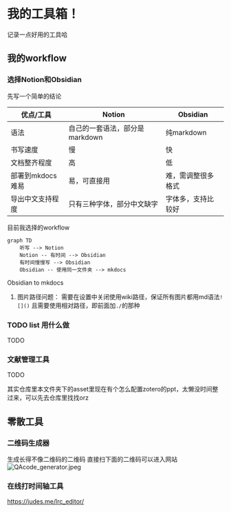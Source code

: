 # 我的工具箱！
记录一点好用的工具哈

## 我的workflow

### 选择Notion和Obsidian

先写一个简单的结论

| 优点/工具 | Notion | Obsidian |
| --- | --- | --- |
| 语法 | 自己的一套语法，部分是markdown | 纯markdown |
| 书写速度 | 慢 | 快 |
| 文档整齐程度 | 高 | 低 |
| 部署到mkdocs难易 | 易，可直接用 | 难，需调整很多格式 |
| 导出中文支持程度 | 只有三种字体，部分中文缺字 | 字体多，支持比较好 |


目前我选择的workflow

```mermaid
graph TD
	听写 --> Notion 
	Notion -- 有时间 --> Obsidian
	有时间慢慢写 --> Obsidian
	Obsidian -- 使用同一文件夹 --> mkdocs

```

Obsidian to mkdocs
1. 图片路径问题：
	需要在设置中关闭使用wiki路径，保证所有图片都用md语法`![]()`
	且需要使用相对路径，即前面加`./`的那种

### TODO list 用什么做

TODO

### 文献管理工具

TODO

其实仓库里本文件夹下的asset里现在有个怎么配置zotero的ppt，太懒没时间整过来，可以先去仓库里找找orz


## 零散工具

### 二维码生成器
生成长得不像二维码的二维码
直接扫下面的二维码可以进入网站
![QAcode_generator.jpeg](./asset/QAcode_generator.jpeg)


### 在线打时间轴工具

https://judes.me/lrc_editor/